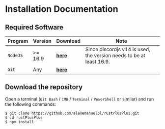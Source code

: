 # Installation Documentation

## Required Software

Program | Version | Download | Note
------- | ------- | -------- | ----
`NodeJS` | >= 16.9 | [**here**](https://nodejs.org/en/download/) | Since discordjs v14 is used, the version needs to be at least 16.9.
`Git` | Any | [**here**](https://git-scm.com/downloads) | &nbsp;


## Download the repository

Open a terminal (`Git Bash` / `CMD` / `Terminal` / `PowerShell` or similar) and run the following commands:

    $ git clone https://github.com/alexemanuelol/rustPlusPlus.git
    $ cd rustPlusPlus
    $ npm install
